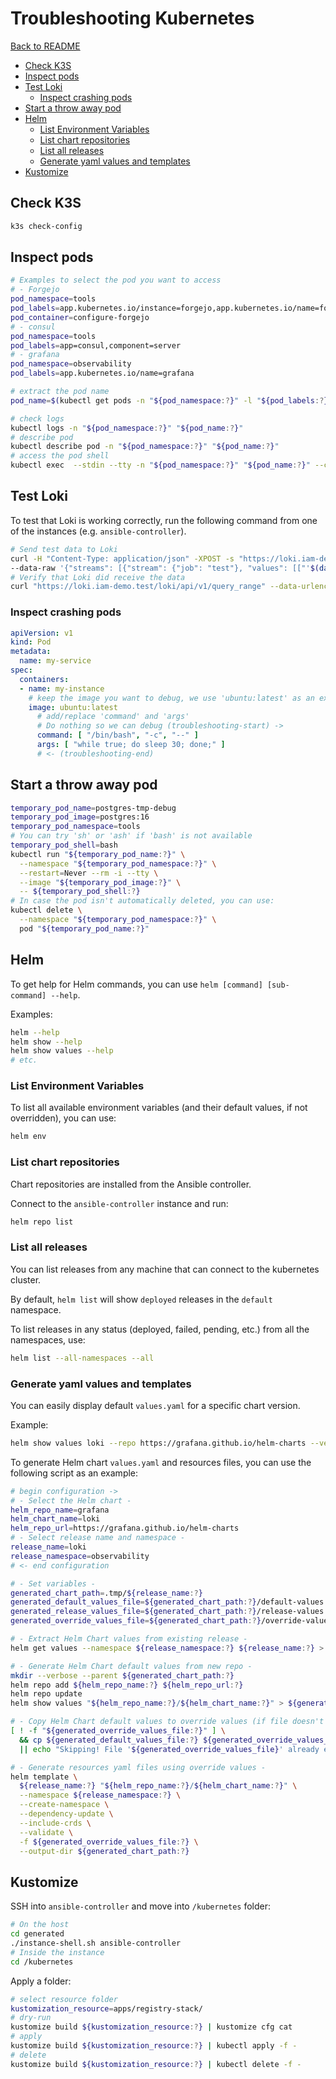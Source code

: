 # Troubleshooting Kubernetes

[Back to README](README.md)

- [Check K3S](#check-k3s)
- [Inspect pods](#inspect-pods)
- [Test Loki](#test-loki)
  - [Inspect crashing pods](#inspect-crashing-pods)
- [Start a throw away pod](#start-a-throw-away-pod)
- [Helm](#helm)
  - [List Environment Variables](#list-environment-variables)
  - [List chart repositories](#list-chart-repositories)
  - [List all releases](#list-all-releases)
  - [Generate yaml values and templates](#generate-yaml-values-and-templates)
- [Kustomize](#kustomize)

## Check K3S

```sh
k3s check-config
```

## Inspect pods

```sh
# Examples to select the pod you want to access
# - Forgejo
pod_namespace=tools
pod_labels=app.kubernetes.io/instance=forgejo,app.kubernetes.io/name=forgejo
pod_container=configure-forgejo
# - consul
pod_namespace=tools
pod_labels=app=consul,component=server
# - grafana
pod_namespace=observability
pod_labels=app.kubernetes.io/name=grafana

# extract the pod name
pod_name=$(kubectl get pods -n "${pod_namespace:?}" -l "${pod_labels:?}" -o jsonpath="{.items[0].metadata.name}")

# check logs
kubectl logs -n "${pod_namespace:?}" "${pod_name:?}"
# describe pod
kubectl describe pod -n "${pod_namespace:?}" "${pod_name:?}"
# access the pod shell
kubectl exec  --stdin --tty -n "${pod_namespace:?}" "${pod_name:?}" --container="${pod_container:-}" -- /bin/sh
```

## Test Loki

To test that Loki is working correctly, run the following command from one of the
instances (e.g. `ansible-controller`).

```sh
# Send test data to Loki
curl -H "Content-Type: application/json" -XPOST -s "https://loki.iam-demo.test/loki/api/v1/push"  \
--data-raw '{"streams": [{"stream": {"job": "test"}, "values": [["'$(date +%s)'000000000", "fizzbuzz"]]}]}'
# Verify that Loki did receive the data
curl "https://loki.iam-demo.test/loki/api/v1/query_range" --data-urlencode 'query={job="test"}' | jq .data.result
```

### Inspect crashing pods

```yaml
apiVersion: v1
kind: Pod
metadata:
  name: my-service
spec:
  containers:
  - name: my-instance
    # keep the image you want to debug, we use 'ubuntu:latest' as an example
    image: ubuntu:latest
      # add/replace 'command' and 'args'
      # Do nothing so we can debug (troubleshooting-start) ->
      command: [ "/bin/bash", "-c", "--" ]
      args: [ "while true; do sleep 30; done;" ]
      # <- (troubleshooting-end)
```

## Start a throw away pod

```sh
temporary_pod_name=postgres-tmp-debug
temporary_pod_image=postgres:16
temporary_pod_namespace=tools
# You can try 'sh' or 'ash' if 'bash' is not available
temporary_pod_shell=bash
kubectl run "${temporary_pod_name:?}" \
  --namespace "${temporary_pod_namespace:?}" \
  --restart=Never --rm -i --tty \
  --image "${temporary_pod_image:?}" \
  -- ${temporary_pod_shell:?}
# In case the pod isn't automatically deleted, you can use:
kubectl delete \
  --namespace "${temporary_pod_namespace:?}" \
  pod "${temporary_pod_name:?}"
```

## Helm

To get help for Helm commands, you can use  `helm [command] [sub-command] --help`.

Examples:

```sh
helm --help
helm show --help
helm show values --help
# etc.
```

### List Environment Variables

To list all available environment variables (and their default values, if not
overridden), you can use:

```sh
helm env
```

### List chart repositories

Chart repositories are installed from the Ansible controller.

Connect to the `ansible-controller` instance and run:

```sh
helm repo list
```

### List all releases

You can list releases from any machine that can connect to the kubernetes cluster.

By default, `helm list` will show `deployed` releases in the `default`
namespace.

To list releases in any status (deployed, failed, pending, etc.) from all the
namespaces, use:

```sh
helm list --all-namespaces --all
```

### Generate yaml values and templates

You can easily display default `values.yaml` for a specific chart version.

Example:

```sh
helm show values loki --repo https://grafana.github.io/helm-charts --version '5.43.3' > loki-defaults.yaml
```

To generate Helm chart `values.yaml` and resources files, you can use the
following script as an example:

```sh
# begin configuration ->
# - Select the Helm chart -
helm_repo_name=grafana
helm_chart_name=loki
helm_repo_url=https://grafana.github.io/helm-charts
# - Select release name and namespace -
release_name=loki
release_namespace=observability
# <- end configuration

# - Set variables -
generated_chart_path=.tmp/${release_name:?}
generated_default_values_file=${generated_chart_path:?}/default-values.yaml
generated_release_values_file=${generated_chart_path:?}/release-values.yaml
generated_override_values_file=${generated_chart_path:?}/override-values.yaml

# - Extract Helm Chart values from existing release -
helm get values --namespace ${release_namespace:?} ${release_name:?} > ${generated_release_values_file:?}

# - Generate Helm Chart default values from new repo -
mkdir --verbose --parent ${generated_chart_path:?}
helm repo add ${helm_repo_name:?} ${helm_repo_url:?}
helm repo update
helm show values "${helm_repo_name:?}/${helm_chart_name:?}" > ${generated_default_values_file:?}

# - Copy Helm Chart default values to override values (if file doesn't exist) -
[ ! -f "${generated_override_values_file:?}" ] \
  && cp ${generated_default_values_file:?} ${generated_override_values_file} \
  || echo "Skipping! File '${generated_override_values_file}' already exist."

# - Generate resources yaml files using override values -
helm template \
  ${release_name:?} "${helm_repo_name:?}/${helm_chart_name:?}" \
  --namespace ${release_namespace:?} \
  --create-namespace \
  --dependency-update \
  --include-crds \
  --validate \
  -f ${generated_override_values_file:?} \
  --output-dir ${generated_chart_path:?}
```

## Kustomize

SSH into `ansible-controller` and move into `/kubernetes` folder:

```sh
# On the host
cd generated
./instance-shell.sh ansible-controller
# Inside the instance
cd /kubernetes
```

Apply a folder:

```sh
# select resource folder
kustomization_resource=apps/registry-stack/
# dry-run
kustomize build ${kustomization_resource:?} | kustomize cfg cat
# apply
kustomize build ${kustomization_resource:?} | kubectl apply -f -
# delete
kustomize build ${kustomization_resource:?} | kubectl delete -f -
```
